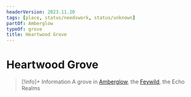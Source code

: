 ```yaml
---
headerVersion: 2023.11.20
tags: [place, status/needswork, status/unknown]
partOf: Amberglow
typeOf: grove
title: Heartwood Grove
---
```

# Heartwood Grove
>[!info]+ Information
> A grove in [Amberglow](<./amberglow.md>), the [Feywild](<./feywild.md>), the Echo Realms

